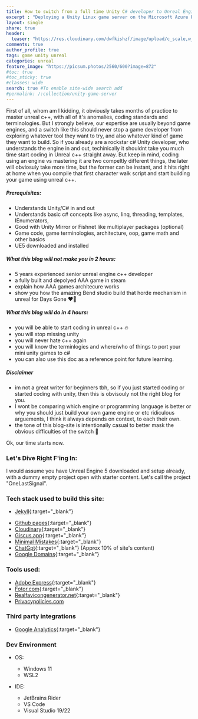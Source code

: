 ```yaml
---
title: How to switch from a full time Unity C# developer to Unreal Engine 5 C++ in 4 hours
excerpt : "Deploying a Unity Linux game server on the Microsoft Azure PlayFab service is a great way to host your multiplayer game and manage player data. With Azure PlayFab, game developers can leverage cloud-based infrastructure and services to scale their games and provide an optimal experience for players. In this guide, we will take you through the steps involved in deploying your Unity Linux game server on the PlayFab service, all at no cost."
layout: single
share: true
header:
  teaser: "https://res.cloudinary.com/dwfkishzf/image/upload/c_scale,w_627/v1676878048/Blogsite1/unity/deployingtocloud/image_0_ggiwyx.png" #this is the thumbnail of the page
comments: true
author_profile: true
tags: game unity unreal
categories: unreal
feature_image: "https://picsum.photos/2560/600?image=872"
#toc: true
#toc_sticky: true
#classes: wide
search: true #To enable site-wide search add
#permalink: /:collection/unity-game-server
---
```


First of all, whom am I kidding, it obviously takes months of practice to master unreal c++, with all of it's anomalies, coding standards and terminologies. But I strongly believe, our expertise are usually beyond game engines, and a switch like this should never stop a game developer from exploring whatever tool they want to try, and also whatever kind of game they want to build. So if you already are a rockstar c# Unity developer, who understands the engine in and out, techinically it shouldnt take you much time start coding in Unreal c++ straight away. But keep in mind, coding using an engine vs mastering it are two compeltly different things, the later will obviosuly take more time, but the former can be instant, and it hits right at home when you compile that first character walk script and start building your game using unreal c++.

##### Prerequisites:
* Understands Unity/C# in and out
* Understands basic c# concepts like async, linq, threading, templates, IEnumerators, 
* Good with Unity Mirror or Fishnet like multiplayer packages (optional)
* Game code, game terminologies, architecture, oop, game math and other basics
* UE5 downloaded and installed

##### What this blog will not make you in 2 hours:
* 5 years experienced senior unreal engine c++ developer
* a fully built and depolyed AAA game in steam
* explain how AAA games architecure works
* show you how the amazing Bend studio build that horde mechanism in unreal for Days Gone ❤️‍🔥

##### What this blog will do in 4 hours:
* you will be able to start coding in unreal c++ 🔥
* you will stop missing unity
* you will never hate c++ again
* you will know the terminlogies and where/who of things to port your mini unity games to c#
* you can also use this doc as a reference point for future learning. 

##### Disclaimer
* im not a great writer for beginners tbh, so if you just started coding or started coding with unity, then this is obvisouly not the right blog for you.
* I wont be comparing which engine or programming language is better or why you should just build your own game engine or etc ridiculous arguements, I think it always depends on context, to each their own. 
* the tone of this blog-site is intentionally casual to better mask the obvious difficulties of the switch 🥲

Ok, our time starts now. 

### Let's Dive Right F'ing In:

I would assume you have Unreal Engine 5 downloaded and setup already, with a dummy empty project open with starter content. Let's call the project "OneLastSignal". 




### Tech stack used to build this site:

* [Jekyll](https://jekyllrb.com/){:target="_blank"} 
<!-- {:target="_blank"} opens the link in a new tab -->
* [Github pages](https://pages.github.com/){:target="_blank"}
* [Cloudinary](https://cloudinary.com/){:target="_blank"}
* [Giscus.app](https://giscus.app/){:target="_blank"}
* [Minimal Mistakes](https://github.com/mmistakes/minimal-mistakes){:target="_blank"}
* [ChatGpt](https://openai.com/blog/chatgpt/){:target="_blank"} (Approx 10% of site's content)
* [Google Domains](https://domains.google/){:target="_blank"}

### Tools used:

* [Adobe Express](https://www.adobe.com/express/){:target="_blank"}
* [Fotor.com](https://www.fotor.com/){:target="_blank"}
* [Realfavicongenerator.net](https://realfavicongenerator.net/){:target="_blank"}
* [Privacypolicies.com](https://www.privacypolicies.com/)
  
### Third party integrations

* [Google Analytics](https://analytics.google.com/analytics/web/){:target="_blank"}

### Dev Environment

- OS:
  * Windows 11
  * WSL2

- IDE:
  * JetBrains Rider
  * VS Code
  * Visual Studio 19/22

